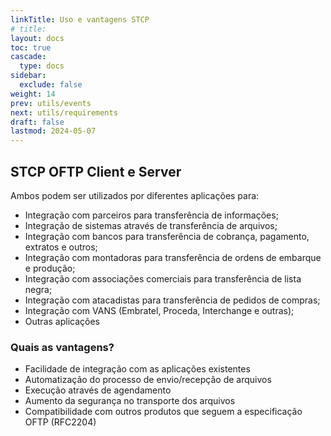 ```yaml
---
linkTitle: Uso e vantagens STCP
# title:
layout: docs
toc: true
cascade:
  type: docs
sidebar:
  exclude: false
weight: 14
prev: utils/events
next: utils/requirements
draft: false
lastmod: 2024-05-07
---
```

## STCP OFTP Client e Server

Ambos podem ser utilizados por diferentes aplicações para:

- Integração com parceiros para transferência de informações;
- Integração de sistemas através de transferência de arquivos;
- Integração com bancos para transferência de cobrança, pagamento, extratos e outros;
- Integração com montadoras para transferência de ordens de embarque e produção;
- Integração com associações comerciais para transferência de lista negra;
- Integração com atacadistas para transferência de pedidos de compras;
- Integração com VANS (Embratel, Proceda, Interchange e outras);
- Outras aplicações

### Quais as vantagens?

- Facilidade de integração com as aplicações existentes
- Automatização do processo de envio/recepção de arquivos
- Execução através de agendamento
- Aumento da segurança no transporte dos arquivos
- Compatibilidade com outros produtos que seguem a especificação OFTP (RFC2204)


